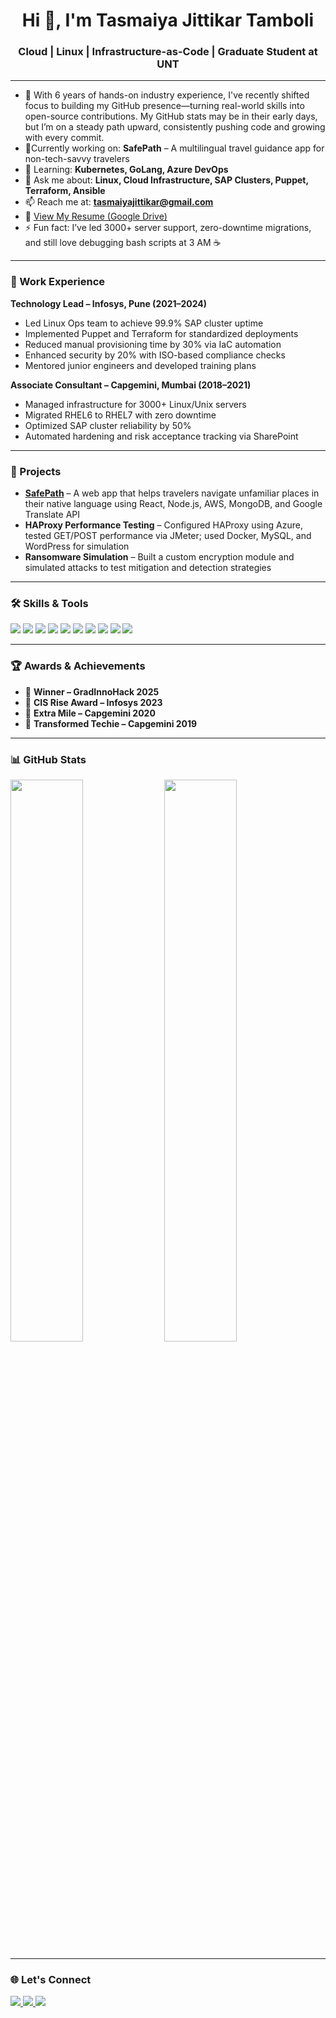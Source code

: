 <h1 align="center">Hi 👋, I'm Tasmaiya Jittikar Tamboli</h1>
<h3 align="center">Cloud | Linux | Infrastructure-as-Code | Graduate Student at UNT</h3>

---

- 🌱 With 6 years of hands-on industry experience, I've recently shifted focus to building my GitHub presence—turning real-world skills into open-source contributions. My GitHub stats may be in their early days, 
    but I’m on a steady path upward, consistently pushing code and growing with every commit.
- 🔭Currently working on: **SafePath** – A multilingual travel guidance app for non-tech-savvy travelers  
- 🌱 Learning: **Kubernetes, GoLang, Azure DevOps**  
- 💬 Ask me about: **Linux, Cloud Infrastructure, SAP Clusters, Puppet, Terraform, Ansible**  
- 📫 Reach me at: **tasmaiyajittikar@gmail.com**  
- 📄 [View My Resume (Google Drive)](https://drive.google.com/file/d/1DRatPkx0vKw_9ztw3sDpbhJA0RlrWDHg/view?usp=drive_link)  
- ⚡ Fun fact: I’ve led 3000+ server support, zero-downtime migrations, and still love debugging bash scripts at 3 AM ☕

---

### 💼 Work Experience

**Technology Lead – Infosys, Pune (2021–2024)**  
- Led Linux Ops team to achieve 99.9% SAP cluster uptime  
- Implemented Puppet and Terraform for standardized deployments  
- Reduced manual provisioning time by 30% via IaC automation  
- Enhanced security by 20% with ISO-based compliance checks  
- Mentored junior engineers and developed training plans  

**Associate Consultant – Capgemini, Mumbai (2018–2021)**  
- Managed infrastructure for 3000+ Linux/Unix servers  
- Migrated RHEL6 to RHEL7 with zero downtime  
- Optimized SAP cluster reliability by 50%  
- Automated hardening and risk acceptance tracking via SharePoint

---

### 🚀 Projects

- **[SafePath](https://github.com/tasmaiyajittikar/safePath1)** – A web app that helps travelers navigate unfamiliar places in their native language using React, Node.js, AWS, MongoDB, and Google Translate API  
- **HAProxy Performance Testing** – Configured HAProxy using Azure, tested GET/POST performance via JMeter; used Docker, MySQL, and WordPress for simulation  
- **Ransomware Simulation** – Built a custom encryption module and simulated attacks to test mitigation and detection strategies

---

### 🛠️ Skills & Tools

<p align="left">
  <img src="https://img.shields.io/badge/-Python-05122A?style=flat&logo=python" />
  <img src="https://img.shields.io/badge/-AWS-232F3E?style=flat&logo=amazon-aws" />
  <img src="https://img.shields.io/badge/-Terraform-623CE4?style=flat&logo=terraform" />
  <img src="https://img.shields.io/badge/-Ansible-E74429?style=flat&logo=ansible" />
  <img src="https://img.shields.io/badge/-Docker-2496ED?style=flat&logo=docker" />
  <img src="https://img.shields.io/badge/-Linux-FCC624?style=flat&logo=linux" />
  <img src="https://img.shields.io/badge/-MySQL-4479A1?style=flat&logo=mysql" />
  <img src="https://img.shields.io/badge/-React-20232A?style=flat&logo=react" />
 <img src="https://img.shields.io/badge/-SAP-0FAAFF?style=flat&logo=sap" />
  <img src="https://img.shields.io/badge/-ServiceNow-1CB743?style=flat&logo=servicenow&logoColor=white" />
</p>

---

### 🏆 Awards & Achievements

- 🥇 **Winner – GradInnoHack 2025**
- 🏅 **CIS Rise Award – Infosys 2023**
- 🌟 **Extra Mile – Capgemini 2020**
- 🧠 **Transformed Techie – Capgemini 2019**

---

### 📊 GitHub Stats

<p align="left">
  <img src="https://github-readme-stats.vercel.app/api?username=tasmaiyajittikar&show_icons=true&theme=radical" width="48%" />
  <img src="https://github-readme-streak-stats.herokuapp.com?user=tasmaiyajittikar&theme=radical" width="48%" />
</p>

---

### 🌐 Let's Connect

<p align="left">
  <a href="https://www.linkedin.com/in/tasmaiya-tamboli" target="_blank"> <img src="https://img.shields.io/badge/-LinkedIn-0077B5?style=flat&logo=linkedin" /> </a>
  <a href="mailto:tasmaiyajittikar@gmail.com"> <img src="https://img.shields.io/badge/-Gmail-D14836?style=flat&logo=gmail&logoColor=white" /> </a>
  <a href="https://github.com/tasmaiyajittikar"> <img src="https://img.shields.io/badge/-GitHub-181717?style=flat&logo=github" /> </a>
</p>
